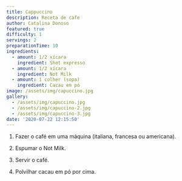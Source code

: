 ```yaml
---
title: Cappuccino
description: Receta de cafe
author: Catalina Donoso
featured: true
difficulty: 1
servings: 2
preparationTime: 10
ingredients:
  - amount: 1/2 xícara 
    ingredient: Shot expresso
  - amount: 1/2 xícara
    ingredient: Not Milk
  - amount: 1 colher (sopa)
    ingredient: Cacau em pó
image: /assets/img/capuccino.jpg
gallery:
  - /assets/img/capuccino.jpg
  - /assets/img/capuccino-2.jpg
  - /assets/img/capuccino-3.jpg
date: '2020-07-22 12:15:50'
---
```

1. Fazer o café em uma máquina (italiana, francesa ou americana).

2. Espumar o Not Milk.

3. Servir o café.

4.  Polvilhar cacau em pó por cima.
